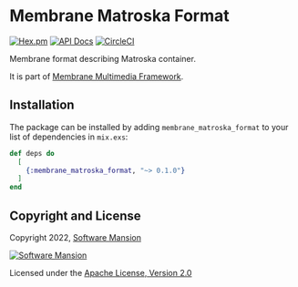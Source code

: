 # Membrane Matroska Format

[![Hex.pm](https://img.shields.io/hexpm/v/membrane_matroska_format.svg)](https://hex.pm/packages/membrane_matroska_format)
[![API Docs](https://img.shields.io/badge/api-docs-yellow.svg?style=flat)](https://hexdocs.pm/membrane_matroska_format)
[![CircleCI](https://circleci.com/gh/membraneframework/membrane_matroska_format.svg?style=svg)](https://circleci.com/gh/membraneframework/membrane_matroska_format)

Membrane format describing Matroska container.

It is part of [Membrane Multimedia Framework](https://membraneframework.org).

## Installation

The package can be installed by adding `membrane_matroska_format` to your list of dependencies in `mix.exs`:

```elixir
def deps do
  [
    {:membrane_matroska_format, "~> 0.1.0"}
  ]
end
```


## Copyright and License

Copyright 2022, [Software Mansion](https://swmansion.com/?utm_source=git&utm_medium=readme&utm_campaign=membrane_matroska_format)

[![Software Mansion](https://logo.swmansion.com/logo?color=white&variant=desktop&width=200&tag=membrane-github)](https://swmansion.com/?utm_source=git&utm_medium=readme&utm_campaign=membrane_matroska_format)

Licensed under the [Apache License, Version 2.0](LICENSE)
